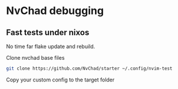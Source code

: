 # NvChad debugging

## Fast tests under nixos

No time far flake update and rebuild.

Clone nvchad base files

```sh
git clone https://github.com/NvChad/starter ~/.config/nvim-test
```
Copy your custom config to the target folder

